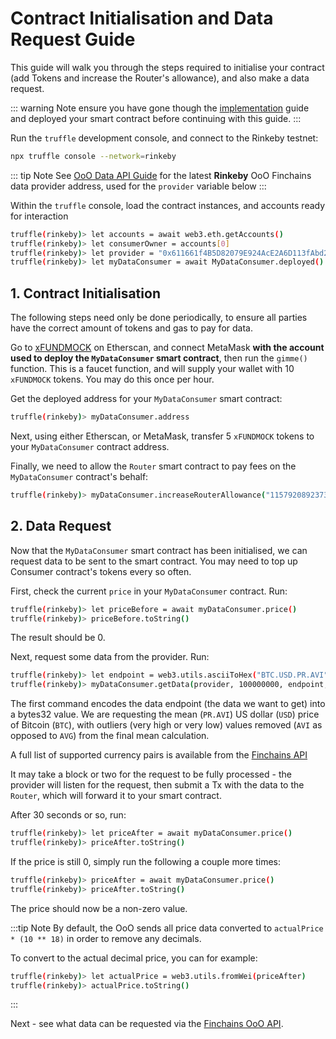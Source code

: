 # Contract Initialisation and Data Request Guide

This guide will walk you through the steps required to initialise your contract (add
Tokens and increase the Router's allowance), and also make a data request.

::: warning Note
ensure you have gone though the [implementation](implementation.md) guide
and deployed your smart contract before continuing with this guide.
:::

Run the `truffle` development console, and connect to the Rinkeby testnet:

```bash
npx truffle console --network=rinkeby
```

::: tip Note
See [OoO Data API Guide](ooo_api.md) for the latest **Rinkeby** OoO Finchains data
provider address, used for the `provider` variable below
:::


Within the `truffle` console, load the contract instances, and accounts
ready for interaction

```bash 
truffle(rinkeby)> let accounts = await web3.eth.getAccounts()
truffle(rinkeby)> let consumerOwner = accounts[0]
truffle(rinkeby)> let provider = "0x611661f4B5D82079E924AcE2A6D113fAbd214b14"
truffle(rinkeby)> let myDataConsumer = await MyDataConsumer.deployed()
```

## 1. Contract Initialisation

The following steps need only be done periodically, to ensure all parties have
the correct amount of tokens and gas to pay for data.

Go to [xFUNDMOCK](https://rinkeby.etherscan.io/address/0x245330351344F9301690D5D8De2A07f5F32e1149#writeContract)
on Etherscan, and connect MetaMask **with the account used to deploy the `MyDataConsumer`
smart contract**, then run the `gimme()` function. This is a faucet function, and will
supply your wallet with 10 `xFUNDMOCK` tokens. You may do this once per hour.

Get the deployed address for your `MyDataConsumer` smart contract:

```bash 
truffle(rinkeby)> myDataConsumer.address
```

Next, using either Etherscan, or MetaMask, transfer 5 `xFUNDMOCK` tokens to your
`MyDataConsumer` contract address.

Finally, we need to allow the `Router` smart contract to pay fees on the `MyDataConsumer`
contract's behalf:

```bash 
truffle(rinkeby)> myDataConsumer.increaseRouterAllowance("115792089237316195423570985008687907853269984665640564039457584007913129639935", {from: consumerOwner})
```

## 2. Data Request

Now that the `MyDataConsumer` smart contract has been initialised, we can request data to 
be sent to the smart contract. You may need to top up Consumer contract's
tokens every so often.

First, check the current `price` in your `MyDataConsumer` contract. Run:

```bash
truffle(rinkeby)> let priceBefore = await myDataConsumer.price()
truffle(rinkeby)> priceBefore.toString()
```

The result should be 0.

Next, request some data from the provider. Run:

```bash
truffle(rinkeby)> let endpoint = web3.utils.asciiToHex("BTC.USD.PR.AVI")
truffle(rinkeby)> myDataConsumer.getData(provider, 100000000, endpoint, {from: consumerOwner})
```

The first command encodes the data endpoint (the data we want to get) into a bytes32
value. We are requesting the mean (`PR.AVI`) US dollar (`USD`) price of Bitcoin (`BTC`), with
outliers (very high or very low) values removed (`AVI` as opposed to `AVG`)
from the final mean calculation.

A full list of supported currency pairs is available from the [Finchains API](https://crypto.finchains.io/api/pairs)

It may take a block or two for the request to be fully processed - the provider will listen for
the request, then submit a Tx with the data to the `Router`, which will forward it to
your smart contract.

After 30 seconds or so, run:

```bash
truffle(rinkeby)> let priceAfter = await myDataConsumer.price()
truffle(rinkeby)> priceAfter.toString()
```

If the price is still 0, simply run the following a couple more times:

```bash
truffle(rinkeby)> priceAfter = await myDataConsumer.price()
truffle(rinkeby)> priceAfter.toString()
```

The price should now be a non-zero value.

:::tip Note
By default, the OoO sends all price data converted to `actualPrice * (10 ** 18)` in
order to remove any decimals. 

To convert to the actual decimal price, you can for example:

```bash
truffle(rinkeby)> let actualPrice = web3.utils.fromWei(priceAfter)
truffle(rinkeby)> actualPrice.toString()
```
:::

Next - see what data can be requested via the [Finchains OoO API](ooo_api.md).
